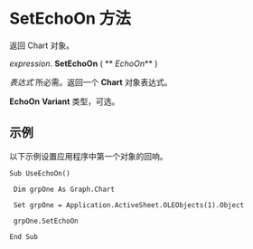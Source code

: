 
# SetEchoOn 方法

返回 Chart 对象。

 _expression_. **SetEchoOn** ( ** _EchoOn_** )

 _表达式_ 所必需。返回一个 **Chart** 对象表达式。

 **EchoOn** **Variant** 类型，可选。

## 示例

以下示例设置应用程序中第一个对象的回响。


```
Sub UseEchoOn() 
 
 Dim grpOne As Graph.Chart 
 
 Set grpOne = Application.ActiveSheet.OLEObjects(1).Object 
 
 grpOne.SetEchoOn 
 
End Sub
```

